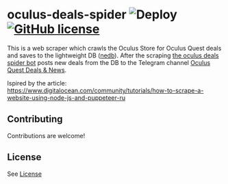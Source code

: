 # oculus-deals-spider ![Deploy](https://github.com/introkun/oculus-deals-spider/workflows/Deploy/badge.svg?branch=master) [![GitHub license](https://img.shields.io/github/license/introkun/oculus-deals-spider.svg)](https://github.com/introkun/oculus-deals-spider/blob/master/LICENSE)

This is a web scraper which crawls the Oculus Store for Oculus Quest deals and saves to the lightweight DB ([nedb](https://github.com/louischatriot/nedb)).
After the scraping [the oculus deals spider bot](https://github.com/introkun/oculus-deals-spider-bot) posts new deals from the DB to the Telegram channel [Oculus Quest Deals & News](https://t.me/oculusQuestDeals).

Ispired by the article: https://www.digitalocean.com/community/tutorials/how-to-scrape-a-website-using-node-js-and-puppeteer-ru

## Contributing

Contributions are welcome!

## License 

See [License](LICENSE)
